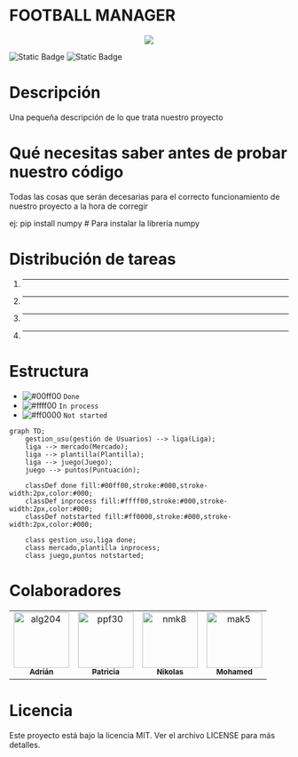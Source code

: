 # FOOTBALL MANAGER

<p align="center">
<a href="https://git.io/typing-svg"><img src="https://readme-typing-svg.demolab.com?font=Fira+Code&size=30&duration=2000&pause=500&center=true&vCenter=true&multiline=true&repeat=false&random=false&width=800&height=100&lines=Invierte,+Aprende,+Gana:+Simula+tu+Éxito+en+la+Bolsa+🚀+📈 alt="Typing SVG" /></a>
</p>

![Static Badge](https://img.shields.io/badge/Version-v1.0.0-green)
![Static Badge](https://img.shields.io/badge/Colaboradores-4-pink)


# Descripción
Una pequeña descripción de lo que trata nuestro proyecto


# Qué necesitas saber antes de probar nuestro código
Todas las cosas que serán decesarias para el correcto funcionamiento de nuestro proyecto a la hora de corregir

ej:
pip install numpy # Para instalar la librería numpy


# Distribución de tareas
1. *******
2. *******
3. *******
4. *******

# Estructura
- ![#00ff00](https://placehold.co/15x15/00ff00/00ff00.png) `Done`
- ![#ffff00](https://placehold.co/15x15/ffff00/ffff00.png) `In process`
- ![#ff0000](https://placehold.co/15x15/ff0000/ff0000.png) `Not started`

```mermaid
graph TD;
    gestion_usu(gestión de Usuarios) --> liga(Liga);
    liga --> mercado(Mercado);
    liga --> plantilla(Plantilla);
    liga --> juego(Juego);
    juego --> puntos(Puntuación);

    classDef done fill:#00ff00,stroke:#000,stroke-width:2px,color:#000;
    classDef inprocess fill:#ffff00,stroke:#000,stroke-width:2px,color:#000;
    classDef notstarted fill:#ff0000,stroke:#000,stroke-width:2px,color:#000;

    class gestion_usu,liga done;
    class mercado,plantilla inprocess;
    class juego,puntos notstarted;
```
# Colaboradores

<!-- readme: collaborators -start -->
<table>
<tr>
    <td align="center">
        <a href="https://github.com/alg204">
            <img src="https://avatars.githubusercontent.com/u/198967558?v=4" width="100;" alt="alg204"/>
            <br />
            <sub><b>Adrián</b></sub>
        </a>
    </td>
    <td align="center">
        <a href="https://https://github.com/ppf30">
            <img src="https://avatars.githubusercontent.com/u/198932016?v=4" width="100;" alt="ppf30"/>
            <br />
            <sub><b>Patricia</b></sub>
        </a>
    </td>
    <td align="center">
        <a href="https://github.com/NikolasKaplan1">
            <img src="https://avatars.githubusercontent.com/u/199594735?v=4" width="100;" alt="nmk8"/>
            <br />
            <sub><b>Nikolas</b></sub>
        </a>
    </td>
    <td align="center">
        <a href="https://github.com/Mohamed-Arahouani">
            <img src="https://avatars.githubusercontent.com/u/199315152?v=4" width="100;" alt="mak5"/>
            <br />
            <sub><b>Mohamed</b></sub>
        </a>
    </td></tr>
</table>


# Licencia

Este proyecto está bajo la licencia MIT. Ver el archivo LICENSE para más detalles.

